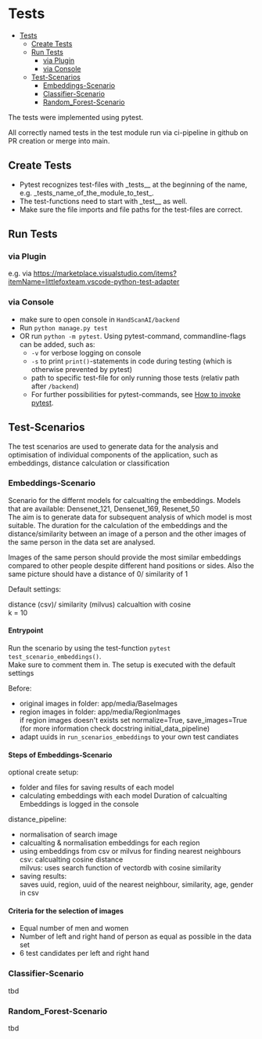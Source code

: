 # Tests

- [Tests](#tests)
  - [Create Tests](#create-tests)
  - [Run Tests](#run-tests)
    - [via Plugin](#via-plugin)
    - [via Console](#via-console)
  - [Test-Scenarios](#test-scenarios)
    - [Embeddings-Scenario](#embeddings-scenario)
    - [Classifier-Scenario](#classifier-scenario)
    - [Random_Forest-Scenario](#random_forest-scenario)

The tests were implemented using pytest.

All correctly named tests in the test module run via ci-pipeline in github on PR creation or merge into main.

## Create Tests

- Pytest recognizes test-files with \_tests\__ at the beginning of the name, e.g. \_tests_name_of_the_module_to_test_.
- The test-functions need to start with \_test\_\_ as well.
- Make sure the file imports and file paths for the test-files are correct.

## Run Tests

### via Plugin

e.g. via <https://marketplace.visualstudio.com/items?itemName=littlefoxteam.vscode-python-test-adapter>

### via Console

- make sure to open console in `HandScanAI/backend`
- Run `python manage.py test`
- OR run `python -m pytest`.
  Using pytest-command, commandline-flags can be added, such as:
  - `-v` for verbose logging on console
  - `-s` to print `print()`-statements in code during testing (which is otherwise prevented by pytest)
  - path to specific test-file for only running those tests (relativ path after `/backend`)
  - For further possibilities for pytest-commands, see [How to invoke pytest](https://docs.pytest.org/en/stable/how-to/usage.html).

## Test-Scenarios

The test scenarios are used to generate data for the analysis and optimisation of individual components of the application, such as embeddings, distance calculation or classification

### Embeddings-Scenario

Scenario for the differnt models for calcualting the embeddings. Models that are available: Densenet_121, Densenet_169, Resenet_50  
The aim is to generate data for subsequent analysis of which model is most suitable. The duration for the calculation of the embeddings and the distance/similarity between an image of a person and the other images of the same person in the data set are analysed.

Images of the same person should provide the most similar embeddings compared to other people despite different hand positions or sides. Also the same picture should have a distance of 0/ similarity of 1

Default settings:

distance (csv)/ similarity (milvus) calcualtion with cosine  
k = 10

#### Entrypoint

Run the scenario by using the test-function `pytest test_scenario_embeddings()`.  
Make sure to comment them in. The setup is executed with the default settings

Before:

- original images in folder: app/media/BaseImages
- region images in folder: app/media/RegionImages  
  if region images doesn't exists set normalize=True, save_images=True (for more information check docstring initial_data_pipeline)
- adapt uuids in `run_scenarios_embeddings` to your own test candiates

#### Steps of Embeddings-Scenario

optional create setup:

- folder and files for saving results of each model
- calculating embeddings with each model
  Duration of calcualting Embeddings is logged in the console

distance_pipeline:

- normalisation of search image
- calcualting & normalisation embeddings for each region
- using embeddings from csv or milvus for finding nearest neighbours  
  csv: calcualting cosine distance  
  milvus: uses search function of vectordb with cosine similarity
- saving results:  
  saves uuid, region, uuid of the nearest neighbour, similarity, age, gender in csv

#### Criteria for the selection of images

- Equal number of men and women
- Number of left and right hand of person as equal as possible in the data set
- 6 test candidates per left and right hand

### Classifier-Scenario

tbd

### Random_Forest-Scenario

tbd
